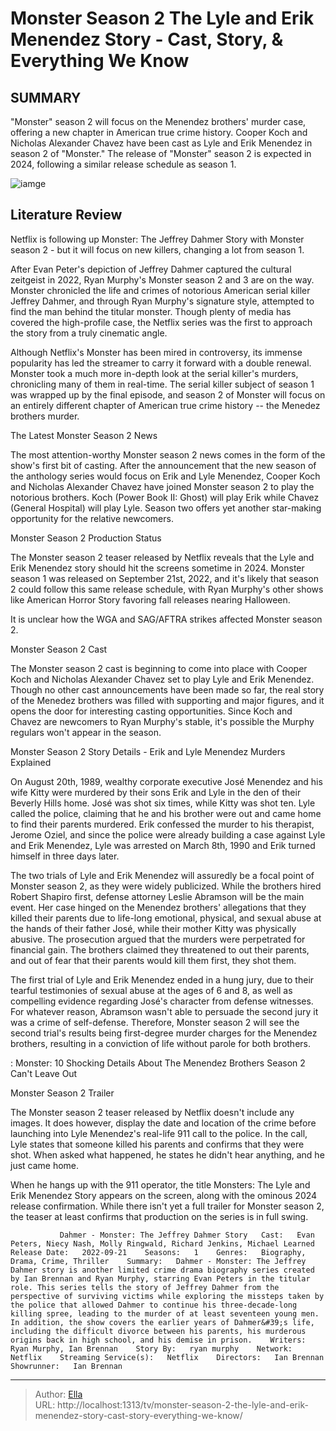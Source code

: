 # Monster Season 2 The Lyle and Erik Menendez Story - Cast, Story, &amp; Everything We Know


## SUMMARY 



  &#34;Monster&#34; season 2 will focus on the Menendez brothers&#39; murder case, offering a new chapter in American true crime history.   Cooper Koch and Nicholas Alexander Chavez have been cast as Lyle and Erik Menendez in season 2 of &#34;Monster.&#34;   The release of &#34;Monster&#34; season 2 is expected in 2024, following a similar release schedule as season 1.  

![iamge](https://static1.srcdn.com/wordpress/wp-content/uploads/2023/05/monster-season-2-menendez-brothers.jpg)

## Literature Review
Netflix is following up Monster: The Jeffrey Dahmer Story with Monster season 2 - but it will focus on new killers, changing a lot from season 1.




After Evan Peter&#39;s depiction of Jeffrey Dahmer captured the cultural zeitgeist in 2022, Ryan Murphy&#39;s Monster season 2 and 3 are on the way. Monster chronicled the life and crimes of notorious American serial killer Jeffrey Dahmer, and through Ryan Murphy&#39;s signature style, attempted to find the man behind the titular monster. Though plenty of media has covered the high-profile case, the Netflix series was the first to approach the story from a truly cinematic angle.




Although Netflix&#39;s Monster has been mired in controversy, its immense popularity has led the streamer to carry it forward with a double renewal. Monster took a much more in-depth look at the serial killer&#39;s murders, chronicling many of them in real-time. The serial killer subject of season 1 was wrapped up by the final episode, and season 2 of Monster will focus on an entirely different chapter of American true crime history -- the Menedez brothers murder.


 The Latest Monster Season 2 News 
          

The most attention-worthy Monster season 2 news comes in the form of the show&#39;s first bit of casting. After the announcement that the new season of the anthology series would focus on Erik and Lyle Menendez, Cooper Koch and Nicholas Alexander Chavez have joined Monster season 2 to play the notorious brothers. Koch (Power Book II: Ghost) will play Erik while Chavez (General Hospital) will play Lyle. Season two offers yet another star-making opportunity for the relative newcomers.






 Monster Season 2 Production Status 
          

The Monster season 2 teaser released by Netflix reveals that the Lyle and Erik Menendez story should hit the screens sometime in 2024. Monster season 1 was released on September 21st, 2022, and it&#39;s likely that season 2 could follow this same release schedule, with Ryan Murphy&#39;s other shows like American Horror Story favoring fall releases nearing Halloween.



It is unclear how the WGA and SAG/AFTRA strikes affected Monster season 2.






 Monster Season 2 Cast 
          




The Monster season 2 cast is beginning to come into place with Cooper Koch and Nicholas Alexander Chavez set to play Lyle and Erik Menendez. Though no other cast announcements have been made so far, the real story of the Menedez brothers was filled with supporting and major figures, and it opens the door for interesting casting opportunities. Since Koch and Chavez are newcomers to Ryan Murphy&#39;s stable, it&#39;s possible the Murphy regulars won&#39;t appear in the season.



 Monster Season 2 Story Details - Erik and Lyle Menendez Murders Explained 
          

On August 20th, 1989, wealthy corporate executive José Menendez and his wife Kitty were murdered by their sons Erik and Lyle in the den of their Beverly Hills home. José was shot six times, while Kitty was shot ten. Lyle called the police, claiming that he and his brother were out and came home to find their parents murdered. Erik confessed the murder to his therapist, Jerome Oziel, and since the police were already building a case against Lyle and Erik Menendez, Lyle was arrested on March 8th, 1990 and Erik turned himself in three days later.




The two trials of Lyle and Erik Menendez will assuredly be a focal point of Monster season 2, as they were widely publicized. While the brothers hired Robert Shapiro first, defense attorney Leslie Abramson will be the main event. Her case hinged on the Menendez brothers&#39; allegations that they killed their parents due to life-long emotional, physical, and sexual abuse at the hands of their father José, while their mother Kitty was physically abusive. The prosecution argued that the murders were perpetrated for financial gain. The brothers claimed they threatened to out their parents, and out of fear that their parents would kill them first, they shot them.

The first trial of Lyle and Erik Menendez ended in a hung jury, due to their tearful testimonies of sexual abuse at the ages of 6 and 8, as well as compelling evidence regarding José&#39;s character from defense witnesses. For whatever reason, Abramson wasn&#39;t able to persuade the second jury it was a crime of self-defense. Therefore, Monster season 2 will see the second trial&#39;s results being first-degree murder charges for the Menendez brothers, resulting in a conviction of life without parole for both brothers.




 : Monster: 10 Shocking Details About The Menendez Brothers Season 2 Can&#39;t Leave Out



 Monster Season 2 Trailer 
          

The Monster season 2 teaser released by Netflix doesn&#39;t include any images. It does however, display the date and location of the crime before launching into Lyle Menendez&#39;s real-life 911 call to the police. In the call, Lyle states that someone killed his parents and confirms that they were shot. When asked what happened, he states he didn&#39;t hear anything, and he just came home.


 

When he hangs up with the 911 operator, the title Monsters: The Lyle and Erik Menendez Story appears on the screen, along with the ominous 2024 release confirmation. While there isn&#39;t yet a full trailer for Monster season 2, the teaser at least confirms that production on the series is in full swing.




               Dahmer - Monster: The Jeffrey Dahmer Story   Cast:   Evan Peters, Niecy Nash, Molly Ringwald, Richard Jenkins, Michael Learned    Release Date:   2022-09-21    Seasons:   1    Genres:   Biography, Drama, Crime, Thriller    Summary:   Dahmer - Monster: The Jeffrey Dahmer story is another limited crime drama biography series created by Ian Brennan and Ryan Murphy, starring Evan Peters in the titular role. This series tells the story of Jeffrey Dahmer from the perspective of surviving victims while exploring the missteps taken by the police that allowed Dahmer to continue his three-decade-long killing spree, leading to the murder of at least seventeen young men. In addition, the show covers the earlier years of Dahmer&#39;s life, including the difficult divorce between his parents, his murderous origins back in high school, and his demise in prison.    Writers:   Ryan Murphy, Ian Brennan    Story By:   ryan murphy    Network:   Netflix    Streaming Service(s):   Netflix    Directors:   Ian Brennan    Showrunner:   Ian Brennan      

---

> Author: [Ella](https://instagram.hk.cn/)  
> URL: http://localhost:1313/tv/monster-season-2-the-lyle-and-erik-menendez-story-cast-story-everything-we-know/  


